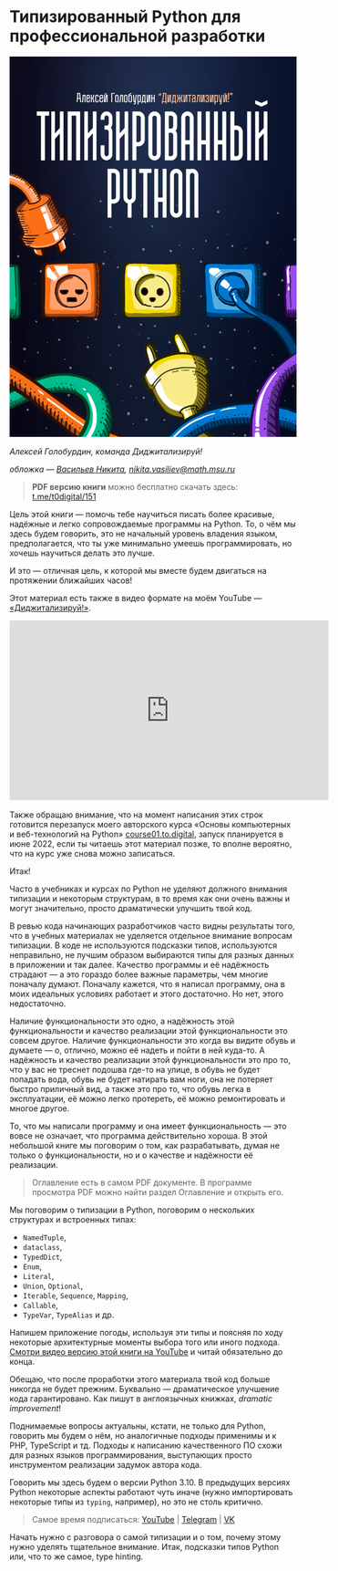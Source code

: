 # Типизированный Python для профессиональной разработки

[![](../images/cover.png)](https://t.me/t0digital/151)

*Алексей Голобурдин,
команда Диджитализируй!*

*обложка —  [Васильев Никита](https://vk.com/vasiliev.narisoval), nikita.vasiliev@math.msu.ru*

> **PDF версию книги** можно бесплатно скачать здесь: [t.me/t0digital/151](https://t.me/t0digital/151)

Цель этой книги — помочь тебе научиться писать более красивые, надёжные и легко сопровождаемые программы на Python. То, о чём мы здесь будем говорить, это не начальный уровень владения языком, предполагается, что ты уже минимально умеешь программировать, но хочешь научиться делать это лучше.

И это — отличная цель, к которой мы вместе будем двигаться на протяжении ближайших часов!

Этот материал есть также в видео формате на моём YouTube — [«Диджитализируй!»](https://www.youtube.com/watch?v=dKxiHlZvULQ).

<div style="text-align: center">
    <iframe width="560" height="315" src="https://www.youtube.com/embed/dKxiHlZvULQ" title="YouTube video player" frameborder="0" allow="accelerometer; autoplay; clipboard-write; encrypted-media; gyroscope; picture-in-picture" allowfullscreen></iframe>
</div>

Также обращаю внимание, что на момент написания этих строк готовится перезапуск моего авторского курса «Основы компьютерных и веб-технологий на Python» [course01.to.digital](https://course01.to.digital/), запуск планируется в июне 2022, если ты читаешь этот материал позже, то вполне вероятно, что на курс уже снова можно записаться.

Итак!

Часто в учебниках и курсах по Python не уделяют должного внимания типизации и некоторым структурам, в то время как они очень важны и могут значительно, просто драматически улучшить твой код.

В ревью кода начинающих разработчиков часто видны результаты того, что в учебных материалах не уделяется отдельное внимание вопросам типизации. В коде не используются подсказки типов, используются неправильно, не лучшим образом выбираются типы для разных данных в приложении и так далее. Качество программы и её надёжность страдают — а это гораздо более важные параметры, чем многие поначалу думают. Поначалу кажется, что я написал программу, она в моих идеальных условиях работает и этого достаточно. Но нет, этого недостаточно.

Наличие функциональности это одно, а надёжность этой функциональности и качество реализации этой функциональности это совсем другое. Наличие функциональности это когда вы видите обувь и думаете — о, отлично, можно её надеть и пойти в ней куда-то. А надёжность и качество реализации этой функциональности это про то, что у вас не треснет подошва где-то на улице, в обувь не будет попадать вода, обувь не будет натирать вам ноги, она не потеряет быстро приличный вид, а также это про то, что обувь легка в эксплуатации, её можно легко протереть, её можно ремонтировать и многое другое.

То, что мы написали программу и она имеет функциональность — это вовсе не означает, что программа действительно хороша. В этой небольшой книге мы поговорим о том, как разрабатывать, думая не только о функциональности, но и о качестве и надёжности её реализации.

> Оглавление есть в самом PDF документе. В программе просмотра PDF можно найти раздел Оглавление и открыть его.

Мы поговорим о типизации в Python, поговорим о нескольких структурах и встроенных типах:

- `NamedTuple`,
- `dataclass`,
- `TypedDict`,
- `Enum`,
- `Literal`,
- `Union`, `Optional`,
- `Iterable`, `Sequence`, `Mapping`,
- `Callable`,
- `TypeVar`, `TypeAlias` и др.

Напишем приложение погоды, используя эти типы и поясняя по ходу некоторые архитектурные моменты выбора того или иного подхода. [Смотри видео версию этой книги на YouTube](https://www.youtube.com/channel/UC9MK8SybZcrHR3CUV4NMy2g) и читай обязательно до конца.

Обещаю, что после проработки этого материала твой код больше никогда не будет прежним. Буквально — драматическое улучшение кода гарантировано. Как пишут в англоязычных книжках, *dramatic improvement*!

 Поднимаемые вопросы актуальны, кстати, не только для Python, говорить мы будем о нём, но аналогичные подходы применимы и к PHP, TypeScript и тд. Подходы к написанию качественного ПО схожи для разных языков программирования, выступающих просто инструментом реализации задумок автора кода.

Говорить мы здесь будем о версии Python 3.10. В предыдущих версиях Python некоторые аспекты работают чуть иначе (нужно импортировать некоторые типы из `typing`, например), но это не столь критично.

> Самое время подписаться:
> [YouTube](https://www.youtube.com/channel/UC9MK8SybZcrHR3CUV4NMy2g)   |   [Telegram](https://t.me/t0digital)   |   [VK](https://vk.com/digitalize.team)

Начать нужно с разговора о самой типизации и о том, почему этому нужно уделять тщательное внимание. Итак, подсказки типов Python или, что то же самое, type hinting. 


